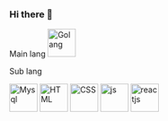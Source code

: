 ### Hi there 👋

Main lang
<img src="https://www.nicepng.com/png/full/264-2641184_111-kb-png-golang-logo.png" alt="Golang" width="50">

Sub lang

<img src="https://cdn.icon-icons.com/icons2/2415/PNG/512/mysql_original_wordmark_logo_icon_146417.png" alt="Mysql" width="50"> 
<img src="https://cdn.icon-icons.com/icons2/2415/PNG/512/html_original_wordmark_logo_icon_146478.png" alt="HTML" width="50"> 
<img src="https://cdn.icon-icons.com/icons2/2415/PNG/512/css_original_wordmark_logo_icon_146576.png" alt="CSS" width="50">
<img src="https://cdn.icon-icons.com/icons2/2415/PNG/512/javascript_original_logo_icon_146455.png" alt="js" width="50">
<img src="https://cdn.icon-icons.com/icons2/2415/PNG/512/react_original_wordmark_logo_icon_146375.png" alt="reactjs" width="50">

